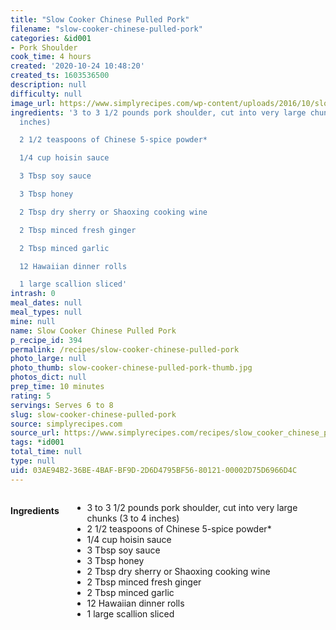 ```yaml
---
title: "Slow Cooker Chinese Pulled Pork"
filename: "slow-cooker-chinese-pulled-pork"
categories: &id001
- Pork Shoulder
cook_time: 4 hours
created: '2020-10-24 10:48:20'
created_ts: 1603536500
description: null
difficulty: null
image_url: https://www.simplyrecipes.com/wp-content/uploads/2016/10/slow-cooker-chinese-pulled-pork-vertical-a-1600-600x900.jpg
ingredients: '3 to 3 1/2 pounds pork shoulder, cut into very large chunks (3 to 4
  inches)

  2 1/2 teaspoons of Chinese 5-spice powder*

  1/4 cup hoisin sauce

  3 Tbsp soy sauce

  3 Tbsp honey

  2 Tbsp dry sherry or Shaoxing cooking wine

  2 Tbsp minced fresh ginger

  2 Tbsp minced garlic

  12 Hawaiian dinner rolls

  1 large scallion sliced'
intrash: 0
meal_dates: null
meal_types: null
mine: null
name: Slow Cooker Chinese Pulled Pork
p_recipe_id: 394
permalink: /recipes/slow-cooker-chinese-pulled-pork
photo_large: null
photo_thumb: slow-cooker-chinese-pulled-pork-thumb.jpg
photos_dict: null
prep_time: 10 minutes
rating: 5
servings: Serves 6 to 8
slug: slow-cooker-chinese-pulled-pork
source: simplyrecipes.com
source_url: https://www.simplyrecipes.com/recipes/slow_cooker_chinese_pulled_pork/
tags: *id001
total_time: null
type: null
uid: 03AE94B2-36BE-4BAF-BF9D-2D6D4795BF56-80121-00002D75D6966D4C
---
```

<div class="large-8 medium-7 columns" id="writeup">	</div><!-- #writeup -->
</div><!-- #row-one -->
<div class="row" id="row-two">	<div class="medium-4 small-5 columns" id="ingredients"><h4>Ingredients</h4><div class="box box-ingredients content"><ul>
<li>3 to 3 1/2 pounds pork shoulder, cut into very large chunks (3 to 4 inches)</li>
<li>2 1/2 teaspoons of Chinese 5-spice powder*</li>
<li>1/4 cup hoisin sauce</li>
<li>3 Tbsp soy sauce</li>
<li>3 Tbsp honey</li>
<li>2 Tbsp dry sherry or Shaoxing cooking wine</li>
<li>2 Tbsp minced fresh ginger</li>
<li>2 Tbsp minced garlic</li>
<li>12 Hawaiian dinner rolls</li>
<li>1 large scallion sliced</li>
</ul>
</div>	</div>	<div class="medium-6 small-7 columns" id="directions">	</div>